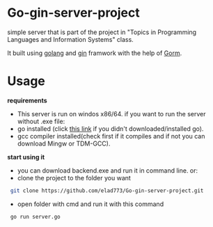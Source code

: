 # Go-gin-server-project
simple server that is part of the project in "Topics in Programming Languages and Information Systems" class.

It built using [golang](https://go.dev/) and [gin](https://github.com/gin-gonic/gin) framwork with the help of [Gorm](https://gorm.io/).
# Usage
**requirements**
- This server is run on windos x86/64.
 if you want to run the server without .exe file:
- go installed (click [this link](https://go.dev/doc/install) if you didn't downloaded/installed go).
- gcc compiler installed(check first if it compiles and if not you can download Mingw or TDM-GCC).

**start using it** 
 - you can download backend.exe and run it in command line.
  or:
 - clone the project to the folder you want
 ```bash
  git clone https://github.com/elad773/Go-gin-server-project.git 
```
 - open folder with cmd and run it with this command
 ```bash
  go run server.go 
``` 

